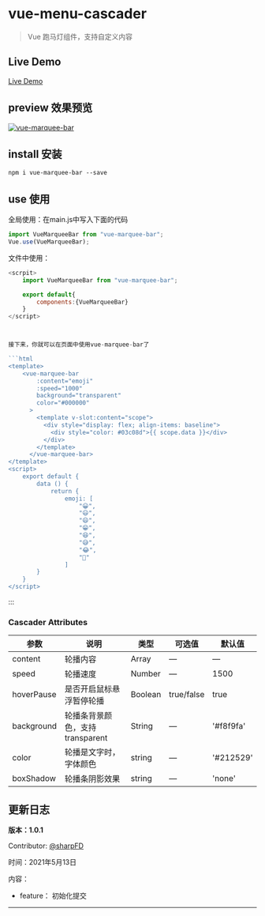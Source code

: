 # vue-menu-cascader

> Vue 跑马灯组件，支持自定义内容



## Live Demo

[Live Demo](https://sharpfd.github.io/vue-marquee-bar/dist/index.html "点击查看Live Demo")

## preview 效果预览

[![vue-marquee-bar](https://z3.ax1x.com/2021/05/08/gGseSO.gif)](https://imgtu.com/i/gGseSO)

## install 安装

```shell
npm i vue-marquee-bar --save
```


## use 使用

全局使用：在main.js中写入下面的代码

```javascript
import VueMarqueeBar from "vue-marquee-bar";
Vue.use(VueMarqueeBar);
```

文件中使用：

```javascript
<scrpit>
    import VueMarqueeBar from "vue-marquee-bar";

    export default{
        components:{VueMarqueeBar}
    }
</script>



接下来，你就可以在页面中使用vue-marquee-bar了

```html
<template>
    <vue-marquee-bar
        :content="emoji"
        :speed="1000"
        background="transparent"
        color="#000000"
      >
        <template v-slot:content="scope">
          <div style="display: flex; align-items: baseline">
            <div style="color: #03c08d">{{ scope.data }}</div>
          </div>
        </template>
      </vue-marquee-bar>
</template>
<script>
    export default {
        data () {
            return {
                emoji: [
                    "😀",
                    "😃",
                    "😄",
                    "😁",
                    "😆",
                    "😅",
                    "😂",
                    "🤣"
                ]
        }
    }
</script>
```

:::

### Cascader Attributes
| 参数      | 说明    | 类型      | 可选值       | 默认值   |
|---------- |-------- |---------- |-------------  |-------- |
| content | 轮播内容 | Array | — | — |
| speed | 轮播速度 | Number | — | 1500 |
| hoverPause | 是否开启鼠标悬浮暂停轮播 | Boolean | true/false | true |
| background | 轮播条背景颜色，支持transparent | String | — | '#f8f9fa' |
| color | 轮播是文字时，字体颜色 | string | — | '#212529' |
| boxShadow | 轮播条阴影效果 | string | — | 'none' |

## 更新日志

**版本：1.0.1**

Contributor: [@sharpFD](<https://github.com/sharpFD>)

时间：2021年5月13日

内容：

- feature： 初始化提交

--------

​
